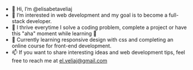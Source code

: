 - 👋 Hi, I’m @elisabetaveliaj
- 👀 I’m interested in web development and my goal is to become a full-stack developer.
- 🌱 I thrive everytime I solve a coding problem, complete a project or have this "aha" moment while learning 💪
- 💞️ Currently learning responsive design with css and completing an online course for front-end development.
- 📫 If you want to share interesting ideas and web development tips, feel free to reach me at el.veliaj@gmail.com

